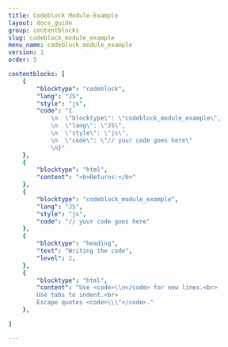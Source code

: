 ```yaml
---
title: Codeblock Module-Example
layout: docs_guide
group: contentblocks
slug: codeblock_module_example
menu_name: codeblock_module_example
version: 1
order: 5

contentblocks: [
	{
		"blocktype": "codeblock",
		"lang": "JS",
		"style": "js",
		"code": "{
			\n	\"blocktype\": \"codeblock_module_example\",
			\n	\"lang\": \"JS\",
			\n	\"style\": \"js\",
			\n	\"code\": \"// your code goes here\"
			\n}"
	},
	{
		"blocktype": "html",
		"content": "<b>Returns:</b>"
	},
	{
		"blocktype": "codeblock_module_example",
		"lang": "JS",
		"style": "js",
		"code": "// your code goes here"
	},
	{
		"blocktype": "heading",
		"text": "Writing the code",
		"level": 2,
	},
	{
		"blocktype": "html",
		"content": "Use <code>\\n</code> for new lines.<br>
		Use tabs to indent.<br>
		Escape quotes <code>\\\"</code>."
	},

]

---
```


